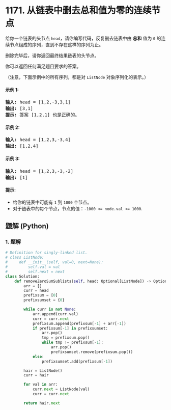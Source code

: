 # 1171. 从链表中删去总和值为零的连续节点
给你一个链表的头节点 `head`，请你编写代码，反复删去链表中由 **总和** 值为 `0` 的连续节点组成的序列，直到不存在这样的序列为止。

删除完毕后，请你返回最终结果链表的头节点。

你可以返回任何满足题目要求的答案。

（注意，下面示例中的所有序列，都是对 `ListNode` 对象序列化的表示。）

#### 示例 1:
<pre>
<strong>输入:</strong> head = [1,2,-3,3,1]
<strong>输出:</strong> [3,1]
<strong>提示:</strong> 答案 [1,2,1] 也是正确的。
</pre>

#### 示例 2:
<pre>
<strong>输入:</strong> head = [1,2,3,-3,4]
<strong>输出:</strong> [1,2,4]
</pre>

#### 示例 3:
<pre>
<strong>输入:</strong> head = [1,2,3,-3,-2]
<strong>输出:</strong> [1]
</pre>

#### 提示:
* 给你的链表中可能有 `1` 到 `1000` 个节点。
* 对于链表中的每个节点，节点的值：`-1000 <= node.val <= 1000`.

## 题解 (Python)

### 1. 题解
```Python
# Definition for singly-linked list.
# class ListNode:
#     def __init__(self, val=0, next=None):
#         self.val = val
#         self.next = next
class Solution:
    def removeZeroSumSublists(self, head: Optional[ListNode]) -> Optional[ListNode]:
        arr = []
        curr = head
        prefixsum = [0]
        prefixsumset = {0}

        while curr is not None:
            arr.append(curr.val)
            curr = curr.next
            prefixsum.append(prefixsum[-1] + arr[-1])
            if prefixsum[-1] in prefixsumset:
                arr.pop()
                tmp = prefixsum.pop()
                while tmp != prefixsum[-1]:
                    arr.pop()
                    prefixsumset.remove(prefixsum.pop())
            else:
                prefixsumset.add(prefixsum[-1])

        hair = ListNode()
        curr = hair

        for val in arr:
            curr.next = ListNode(val)
            curr = curr.next

        return hair.next
```
